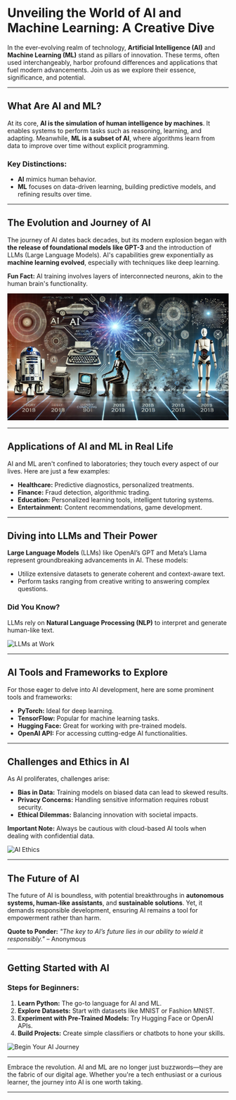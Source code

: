 # Unveiling the World of AI and Machine Learning: A Creative Dive

In the ever-evolving realm of technology, **Artificial Intelligence (AI)** and **Machine Learning (ML)** stand as pillars of innovation. These terms, often used interchangeably, harbor profound differences and applications that fuel modern advancements. Join us as we explore their essence, significance, and potential.

---

## **What Are AI and ML?**

At its core, **AI is the simulation of human intelligence by machines**. It enables systems to perform tasks such as reasoning, learning, and adapting. Meanwhile, **ML is a subset of AI**, where algorithms learn from data to improve over time without explicit programming.

### **Key Distinctions:**
- **AI** mimics human behavior.
- **ML** focuses on data-driven learning, building predictive models, and refining results over time.

---

## **The Evolution and Journey of AI**

The journey of AI dates back decades, but its modern explosion began with **the release of foundational models like GPT-3** and the introduction of LLMs (Large Language Models). AI's capabilities grew exponentially as **machine learning evolved**, especially with techniques like deep learning.

**Fun Fact:** AI training involves layers of interconnected neurons, akin to the human brain's functionality.

![Evolution of AI](img.png)

---

## **Applications of AI and ML in Real Life**

AI and ML aren't confined to laboratories; they touch every aspect of our lives. Here are just a few examples:

- **Healthcare:** Predictive diagnostics, personalized treatments.
- **Finance:** Fraud detection, algorithmic trading.
- **Education:** Personalized learning tools, intelligent tutoring systems.
- **Entertainment:** Content recommendations, game development.

---

## **Diving into LLMs and Their Power**

**Large Language Models** (LLMs) like OpenAI’s GPT and Meta’s Llama represent groundbreaking advancements in AI. These models:
- Utilize extensive datasets to generate coherent and context-aware text.
- Perform tasks ranging from creative writing to answering complex questions.

### **Did You Know?**
LLMs rely on **Natural Language Processing (NLP)** to interpret and generate human-like text.

![LLMs at Work](img_1.png)

---

## **AI Tools and Frameworks to Explore**

For those eager to delve into AI development, here are some prominent tools and frameworks:
- **PyTorch:** Ideal for deep learning.
- **TensorFlow:** Popular for machine learning tasks.
- **Hugging Face:** Great for working with pre-trained models.
- **OpenAI API:** For accessing cutting-edge AI functionalities.

---

## **Challenges and Ethics in AI**

As AI proliferates, challenges arise:
- **Bias in Data:** Training models on biased data can lead to skewed results.
- **Privacy Concerns:** Handling sensitive information requires robust security.
- **Ethical Dilemmas:** Balancing innovation with societal impacts.

**Important Note:** Always be cautious with cloud-based AI tools when dealing with confidential data.

![AI Ethics](img_2.png)

---

## **The Future of AI**

The future of AI is boundless, with potential breakthroughs in **autonomous systems, human-like assistants**, and **sustainable solutions**. Yet, it demands responsible development, ensuring AI remains a tool for empowerment rather than harm.

**Quote to Ponder:** _"The key to AI’s future lies in our ability to wield it responsibly."_ – Anonymous

---

## **Getting Started with AI**

### **Steps for Beginners:**
1. **Learn Python:** The go-to language for AI and ML.
2. **Explore Datasets:** Start with datasets like MNIST or Fashion MNIST.
3. **Experiment with Pre-Trained Models:** Try Hugging Face or OpenAI APIs.
4. **Build Projects:** Create simple classifiers or chatbots to hone your skills.

![Begin Your AI Journey](img_3.png)

---

Embrace the revolution. AI and ML are no longer just buzzwords—they are the fabric of our digital age. Whether you're a tech enthusiast or a curious learner, the journey into AI is one worth taking.

---